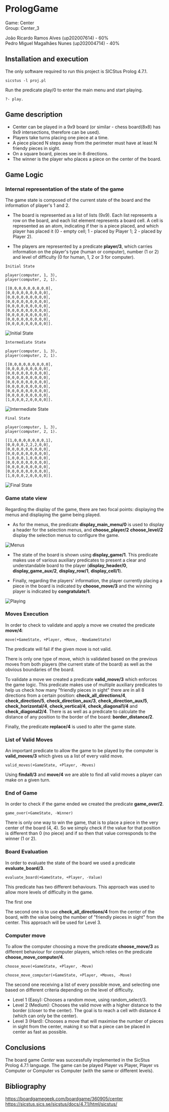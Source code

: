 # PrologGame
Game: Center  
Group: Center_3   

João Ricardo Ramos Alves (up202007614) - 60%  
Pedro Miguel Magalhães Nunes (up202004714) - 40%



## Installation and execution  

The only software required to run this project is SICStus Prolog 4.7.1.

```
sicstus -l proj.pl
```

Run the predicate play/0 to enter the main menu and start playing.  

```
?- play.
```


## Game description  

- Center can be played in a 9x9 board (or similar - chess board(8x8) has 9x9 intersections, therefore can be used).    
- Players take turns placing one piece at a time.  
- A piece placed N steps away from the perimeter must have at least N friendy pieces in sight.  
- On a square board, pieces see in 8 directions.  
- The winner is the player who places a piece on the center of the board.  

## Game Logic  

### Internal representation of the state of the game  

The game state is composed of the current state of the board and the information of player's 1 and 2.  

- The board is represented as a list of lists (9x9). Each list represents a row on the board, and each list element represents a board cell. A cell is represented as an atom, indicating if ther is a piece placed, and which player has placed it (0 - empty cell; 1 - placed by Player 1; 2 - placed by Player 2).  

- The players are represented by a predicate **player/3**, which carries information on the player's type (human or computer), number (1 or 2) and level of difficulty (0 for human, 1, 2 or 3 for computer).  

`Initial State`  

```
player(computer, 1, 3),
player(computer, 2, 1).
```  

```
[[0,0,0,0,0,0,0,0,0],
[0,0,0,0,0,0,0,0,0],
[0,0,0,0,0,0,0,0,0],
[0,0,0,0,0,0,0,0,0],
[0,0,0,0,0,0,0,0,0],
[0,0,0,0,0,0,0,0,0],
[0,0,0,0,0,0,0,0,0],
[0,0,0,0,0,0,0,0,0],
[0,0,0,0,0,0,0,0,0]].
```  

![Initial State](img/initial_state.png)  

`Intermediate State`  

```
player(computer, 1, 3),
player(computer, 2, 1).
```  

```
[[0,0,0,0,0,0,0,0,0],
[0,0,0,0,0,0,0,0,0],
[0,0,0,0,0,0,0,0,0],
[0,0,0,0,0,0,0,0,0],
[0,0,0,0,0,0,0,0,0],
[0,0,0,0,0,0,0,0,0],
[0,0,0,0,0,0,0,0,0],
[0,0,0,0,0,0,0,0,0],
[1,0,0,0,2,0,0,0,0]].
```  

![Intermediate State](img/intermediate_state.png)  

`Final State`  

```
player(computer, 1, 3),
player(computer, 2, 1).
```  

```
[[1,0,0,0,0,0,0,0,1],
[0,0,0,0,2,2,2,0,0],
[0,0,0,0,0,0,0,0,0],
[0,0,0,0,0,0,0,0,0],
[1,0,0,0,1,0,0,0,0],
[0,0,0,0,0,0,0,0,0],
[0,0,0,0,0,0,0,0,0],
[0,0,0,0,0,0,0,0,0],
[1,0,0,0,2,0,0,0,0]].
```  

![Final State](img/final_state.png)  

### Game state view  

Regarding the display of the game, there are two focal points: displaying the menus and displaying the game being played.  

- As for the menus, the predicate **display_main_menu/0** is used to display a header for the selection menus, and **choose_player/2** **choose_level/2** display the selection menus to configure the game.  

![Menus](img/menus.png)

- The state of the board is shown using **display_game/1**. This predicate makes use of various auxiliary predicates to present a clear and understandable board to the player (**display_header/0**, **display_game_aux/2**, **display_row/1**, **display_cell/1**).  

- Finally, regarding the players' information, the player currently placing a piece in the board is indicated by **choose_move/3** and the winning player is indicated by **congratulate/1**.  

![Playing](img/playing.png)  

### Moves Execution  

In order to check to validate and apply a move we created the predicate **move/4**:

```
move(+GameState, +Player, +Move, -NewGameState)
```  

The predicate will fail if the given move is not valid.  

There is only one type of move, which is validated based on the previous moves from both players (the current state of the board) as well as the obvious boundaries of the board.  

To validate a move we created a predicate **valid_move/3** which enforces the game logic. This predicate makes use of multiple auxiliary predicates to help us check how many "friendly pieces in sight" there are in all 8 directions from a certain position: **check_all_directions/4**, **check_direction/5**, **check_direction_aux/3**, **check_direction_aux/5**, **check_horizontal/4**, **check_vertical/4**, **check_diagonal1/4** and **check_diagonal2/4**. There is as well as a predicate to calculate the distance of any position to the border of the board: **border_distance/2**.  

Finally, the predicate **replace/4** is used to alter the game state.  


### List of Valid Moves  

An important predicate to allow the game to be played by the computer is **valid_moves/3** which gives us a list of every valid move.  

```
valid_moves(+GameState, +Player, -Moves)
```  

Using **findall/3** and **move/4** we are able to find all valid moves a player can make on a given turn.

### End of Game  

In order to check if the game ended we created the predicate **game_over/2**.  

```
game_over(+GameState, -Winner)
```  

There is only one way to win the game, that is to place a piece in the very center of the board (4, 4). So we simply check if the value for that position is different than 0 (no piece) and if so then that value corresponds to the winner (1 or 2).  

### Board Evaluation  

In order to evaluate the state of the board we used a predicate **evaluate_board/3**.  

```
evaluate_board(+GameState, +Player, -Value)
```  

This predicate has two different behaviours. This approach was used to allow more levels of difficulty in the game.  

The first one

The second one is to use **check_all_directions/4** from the center of the board, with the value being the number of "friendly pieces in sight" from the center. This approach will be used for Level 3.  

### Computer move  

To allow the computer choosing a move the predicate **choose_move/3** as different behaviour for computer players, which relies on the predicate **choose_move_computer/4**.  

```
choose_move(+GameState, +Player, -Move)

choose_move_computer(+GameState, +Player, +Moves, -Move)
```  

The second one receiving a list of every possible move, and selecting one based on different criteria depending on the level of difficulty.  

- Level 1 (Easy): Chooses a random move, using random_select/3.  
- Level 2 (Medium): Chooses the valid move with a higher distance to the border (closer to the center). The goal is to reach a cell with distance 4 (which can only be the center).  
- Level 3 (Hard): Chooses a move that will maximise the number of pieces in sight from the center, making it so that a piece can be placed in center as fast as possible.  

## Conclusions  

The board game *Center* was successfully implemented in the SicStus Prolog 4.7.1 language. The game can be played Player vs Player, Player vs Computer or Computer vs Computer (with the same or different levels).

## Bibliography  

https://boardgamegeek.com/boardgame/360905/center  
https://sicstus.sics.se/sicstus/docs/4.7.1/html/sicstus/